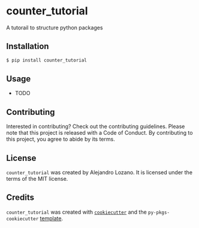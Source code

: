 # counter_tutorial

A tutorail to structure python packages

## Installation

```bash
$ pip install counter_tutorial
```

## Usage

- TODO

## Contributing

Interested in contributing? Check out the contributing guidelines. Please note that this project is released with a Code of Conduct. By contributing to this project, you agree to abide by its terms.

## License

`counter_tutorial` was created by Alejandro Lozano. It is licensed under the terms of the MIT license.

## Credits

`counter_tutorial` was created with [`cookiecutter`](https://cookiecutter.readthedocs.io/en/latest/) and the `py-pkgs-cookiecutter` [template](https://github.com/py-pkgs/py-pkgs-cookiecutter).
